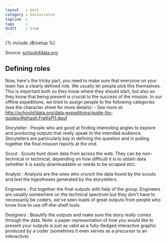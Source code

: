 ```yaml
---
layout   : post
category : datascience
tagline  : 
tags     : 
draft    : true
---
```

{% include JB/setup %}

Source: [schoolofdata.org](http://schoolofdata.org/data-expeditions/guide-for-guides/)

## Defining roles

Now, here's the tricky part, you need to make sure that everyone on your team has a clearly defined role. We usually let people pick this themselves. This is important both so they know where they should start, but also so they know that being present is crucial to the success of the mission. In our offline expeditions, we tried to assign people to the following categories (see the character sheet for more details): - See more at: http://schoolofdata.org/data-expeditions/guide-for-guides/#sthash.FreKsPl1.dpuf

Storyteller
: People who are good at finding interesting angles to explore and producing outputs that really speak to the intended audience. Storytellers are particularly key in defining the question and in pulling together the final mission reports at the end.

Scout
:   Scouts hunt down data from across the web. They can be non-technical or technical, depending on how difficult it is to obtain data (whether it is easily downloadable or needs to be scraped etc).

Analyst
:   Analysts are the ones who crunch the data found by the scouts and test the hypotheses generated by the storytellers.

Engineers
:   Put together the final outputs with help of the group. Engineers are usually somewhere on the technical spectrum but they don't have to necessarily be coders, we've seen loads of great outputs from people who know how to use off-the-shelf tools.

Designers
:   Beautify the outputs and make sure the story really comes through the data. Note: a paper representation of how you would like to present your outputs is just as valid as a fully-fledged interactive graphic produced by a coder (sometimes it even serves as a precursor to an interactive).
